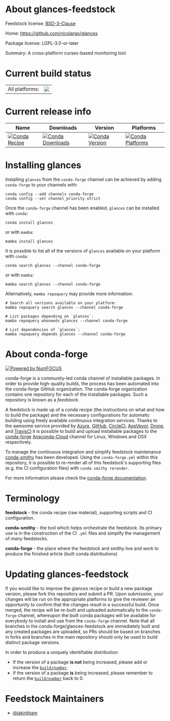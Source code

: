About glances-feedstock
=======================

Feedstock license: [BSD-3-Clause](https://github.com/conda-forge/glances-feedstock/blob/main/LICENSE.txt)

Home: https://github.com/nicolargo/glances

Package license: LGPL-3.0-or-later

Summary: A cross-platform curses-based monitoring tool

Current build status
====================


<table><tr><td>All platforms:</td>
    <td>
      <a href="https://dev.azure.com/conda-forge/feedstock-builds/_build/latest?definitionId=5143&branchName=main">
        <img src="https://dev.azure.com/conda-forge/feedstock-builds/_apis/build/status/glances-feedstock?branchName=main">
      </a>
    </td>
  </tr>
</table>

Current release info
====================

| Name | Downloads | Version | Platforms |
| --- | --- | --- | --- |
| [![Conda Recipe](https://img.shields.io/badge/recipe-glances-green.svg)](https://anaconda.org/conda-forge/glances) | [![Conda Downloads](https://img.shields.io/conda/dn/conda-forge/glances.svg)](https://anaconda.org/conda-forge/glances) | [![Conda Version](https://img.shields.io/conda/vn/conda-forge/glances.svg)](https://anaconda.org/conda-forge/glances) | [![Conda Platforms](https://img.shields.io/conda/pn/conda-forge/glances.svg)](https://anaconda.org/conda-forge/glances) |

Installing glances
==================

Installing `glances` from the `conda-forge` channel can be achieved by adding `conda-forge` to your channels with:

```
conda config --add channels conda-forge
conda config --set channel_priority strict
```

Once the `conda-forge` channel has been enabled, `glances` can be installed with `conda`:

```
conda install glances
```

or with `mamba`:

```
mamba install glances
```

It is possible to list all of the versions of `glances` available on your platform with `conda`:

```
conda search glances --channel conda-forge
```

or with `mamba`:

```
mamba search glances --channel conda-forge
```

Alternatively, `mamba repoquery` may provide more information:

```
# Search all versions available on your platform:
mamba repoquery search glances --channel conda-forge

# List packages depending on `glances`:
mamba repoquery whoneeds glances --channel conda-forge

# List dependencies of `glances`:
mamba repoquery depends glances --channel conda-forge
```


About conda-forge
=================

[![Powered by
NumFOCUS](https://img.shields.io/badge/powered%20by-NumFOCUS-orange.svg?style=flat&colorA=E1523D&colorB=007D8A)](https://numfocus.org)

conda-forge is a community-led conda channel of installable packages.
In order to provide high-quality builds, the process has been automated into the
conda-forge GitHub organization. The conda-forge organization contains one repository
for each of the installable packages. Such a repository is known as a *feedstock*.

A feedstock is made up of a conda recipe (the instructions on what and how to build
the package) and the necessary configurations for automatic building using freely
available continuous integration services. Thanks to the awesome service provided by
[Azure](https://azure.microsoft.com/en-us/services/devops/), [GitHub](https://github.com/),
[CircleCI](https://circleci.com/), [AppVeyor](https://www.appveyor.com/),
[Drone](https://cloud.drone.io/welcome), and [TravisCI](https://travis-ci.com/)
it is possible to build and upload installable packages to the
[conda-forge](https://anaconda.org/conda-forge) [Anaconda-Cloud](https://anaconda.org/)
channel for Linux, Windows and OSX respectively.

To manage the continuous integration and simplify feedstock maintenance
[conda-smithy](https://github.com/conda-forge/conda-smithy) has been developed.
Using the ``conda-forge.yml`` within this repository, it is possible to re-render all of
this feedstock's supporting files (e.g. the CI configuration files) with ``conda smithy rerender``.

For more information please check the [conda-forge documentation](https://conda-forge.org/docs/).

Terminology
===========

**feedstock** - the conda recipe (raw material), supporting scripts and CI configuration.

**conda-smithy** - the tool which helps orchestrate the feedstock.
                   Its primary use is in the construction of the CI ``.yml`` files
                   and simplify the management of *many* feedstocks.

**conda-forge** - the place where the feedstock and smithy live and work to
                  produce the finished article (built conda distributions)


Updating glances-feedstock
==========================

If you would like to improve the glances recipe or build a new
package version, please fork this repository and submit a PR. Upon submission,
your changes will be run on the appropriate platforms to give the reviewer an
opportunity to confirm that the changes result in a successful build. Once
merged, the recipe will be re-built and uploaded automatically to the
`conda-forge` channel, whereupon the built conda packages will be available for
everybody to install and use from the `conda-forge` channel.
Note that all branches in the conda-forge/glances-feedstock are
immediately built and any created packages are uploaded, so PRs should be based
on branches in forks and branches in the main repository should only be used to
build distinct package versions.

In order to produce a uniquely identifiable distribution:
 * If the version of a package **is not** being increased, please add or increase
   the [``build/number``](https://docs.conda.io/projects/conda-build/en/latest/resources/define-metadata.html#build-number-and-string).
 * If the version of a package **is** being increased, please remember to return
   the [``build/number``](https://docs.conda.io/projects/conda-build/en/latest/resources/define-metadata.html#build-number-and-string)
   back to 0.

Feedstock Maintainers
=====================

* [@jakirkham](https://github.com/jakirkham/)

